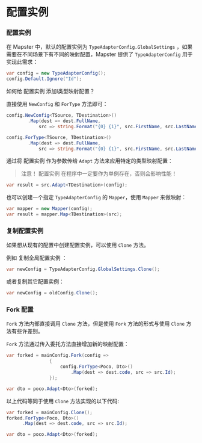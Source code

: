 # 配置实例



### 配置实例

在 Mapster 中，默认的配置实例为 `TypeAdapterConfig.GlobalSettings` ，如果需要在不同场景下有不同的映射配置，Mapster  提供了 `TypeAdapterConfig` 用于实现此需求：

```csharp
var config = new TypeAdapterConfig();
config.Default.Ignore("Id");
```

如何给 配置实例 添加l类型映射配置？

直接使用 `NewConfig` 和 `ForType` 方法即可：

```csharp
config.NewConfig<TSource, TDestination>()
        .Map(dest => dest.FullName,
            src => string.Format("{0} {1}", src.FirstName, src.LastName));

config.ForType<TSource, TDestination>()
        .Map(dest => dest.FullName,
            src => string.Format("{0} {1}", src.FirstName, src.LastName));
```

通过将  配置实例 作为参数传给 `Adapt` 方法来应用特定的类型映射配置：

> 注意！ 配置实例 在程序中一定要作为单例存在，否则会影响性能！

```csharp
var result = src.Adapt<TDestination>(config);
```

也可以创建一个指定  `TypeAdapterConfig` 的 `Mapper`，使用 `Mapper` 来做映射：

```csharp
var mapper = new Mapper(config);
var result = mapper.Map<TDestination>(src);
```

### 复制配置实例

如果想从现有的配置中创建配置实例，可以使用 `Clone` 方法。

例如 复制全局配置实例 ：

```csharp
var newConfig = TypeAdapterConfig.GlobalSettings.Clone();
```

或者复制其它配置实例：

```csharp
var newConfig = oldConfig.Clone();
```

### Fork 配置

`Fork` 方法内部直接调用 `Clone` 方法，但是使用 `Fork` 方法的形式与使用 `Clone` 方法有些许差别。

`Fork` 方法通过传入委托方法直接增加新的映射配置：

```csharp
var forked = mainConfig.Fork(config => 
				{
					config.ForType<Poco, Dto>()
						.Map(dest => dest.code, src => src.Id);
				});

var dto = poco.Adapt<Dto>(forked);
```

以上代码等同于使用 `Clone` 方法实现的以下代码:

```c#
var forked = mainConfig.Clone();
forked.ForType<Poco, Dto>()
      .Map(dest => dest.code, src => src.Id);

var dto = poco.Adapt<Dto>(forked);
```

